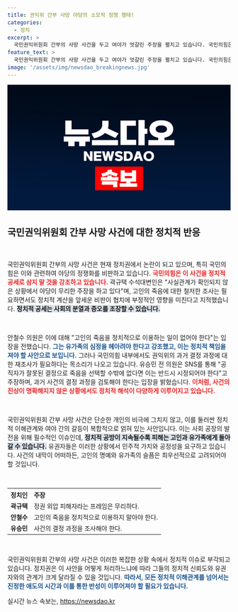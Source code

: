 ```yaml
---
title: 권익위 간부 사망 야당의 소모적 정쟁 행태!
categories:
  - 정치
excerpt: >
  국민권익위원회 간부의 사망 사건을 두고 여야가 엇갈린 주장을 펼치고 있습니다. 국민의힘은 정쟁 추궁을 비판하는 반면, 내부에서는 사건 재조사가 필요하다는 목소리도 나와 국민의 관심을 끌고 있습니다.
feature_text: >
  국민권익위원회 간부의 사망 사건을 두고 여야가 엇갈린 주장을 펼치고 있습니다. 국민의힘은 정쟁 추궁을 비판하는 반면, 내부에서는 사건 재조사가 필요하다는 목소리도 나와 국민의 관심을 끌고 있습니다.
image: '/assets/img/newsdao_breakingnews.jpg'
---
```


<p><img src="/assets/img/newsdao_breakingnews.jpg" alt="flaretime 속보" /></p>

<h2 data-ke-size="size26">국민권익위원회 간부 사망 사건에 대한 정치적 반응</h2>

<p data-ke-size="size16">&nbsp;</p>

<p>국민권익위원회 간부의 사망 사건은 현재 정치권에서 논란이 되고 있으며, 특히 국민의힘은 이와 관련하여 야당의 정쟁화를 비판하고 있습니다. <b><span style="color: #ee2323;">국민의힘은 이 사건을 정치적 공세로 삼지 말 것을 강조하고 있습니다.</span></b> 곽규택 수석대변인은 "사실관계가 확인되지 않은 상황에서 야당이 무리한 주장을 하고 있다"며, 고인의 죽음에 대한 철저한 조사는 필요하면서도 정치적 계산을 앞세운 비판이 협치에 부정적인 영향을 미친다고 지적했습니다. <b><span style="background-color: #21538527;">정치적 공세는 사회의 분열과 증오를 조장할 수 있습니다.</span></b> </p>

<p data-ke-size="size16">&nbsp;</p>

<p>안철수 의원은 이에 대해 "고인의 죽음을 정치적으로 이용하는 일이 없어야 한다"는 입장을 전했습니다. <b><span style="color: #1a5490;">그는 유가족의 심정을 헤아려야 한다고 강조했고, 이는 정치적 책임을 져야 할 사안으로 보입니다.</span></b> 그러나 국민의힘 내부에서도 권익위의 과거 결정 과정에 대한 재조사가 필요하다는 목소리가 나오고 있습니다. 유승민 전 의원은 SNS를 통해 "공직자가 잘못된 결정으로 죽음을 선택할 수밖에 없다면 이는 반드시 시정되어야 한다"고 주장하며, 과거 사건의 결정 과정을 검토해야 한다는 입장을 밝혔습니다. <b><span style="color: #ee2323;">이처럼, 사건의 진상이 명확해지지 않은 상황에서도 정치적 해석이 다양하게 이루어지고 있습니다.</span></b> </p>

<p data-ke-size="size16">&nbsp;</p>

<p>국민권익위원회 간부 사망 사건은 단순한 개인의 비극에 그치지 않고, 이를 둘러싼 정치적 이해관계와 여야 간의 갈등이 복합적으로 얽혀 있는 사안입니다. 이는 사회 공장의 발전을 위해 필수적인 이슈인데, <b><span style="background-color: #21538527;">정치적 공방이 지속될수록 피해는 고인과 유가족에게 돌아갈 수 있습니다.</span></b> 유권자들은 이러한 상황에서 민주적 가치와 공정성을 요구하고 있습니다. 사건의 내막이 어떠하든, 고인의 명예와 유가족의 슬픔은 최우선적으로 고려되어야 할 것입니다. </p>

<p data-ke-size="size16">&nbsp;</p>

<table style="width: 100%;">
  <tr>
    <th style="text-align: left;">정치인</th>
    <th style="text-align: left;">주장</th>
  </tr>
  <tr>
    <td style="text-align: center; height: 17px;"><b>곽규택</b></td>
    <td style="text-align: left;">정권 외압 피해자라는 프레임은 무리하다.</td>
  </tr>
  <tr>
    <td style="text-align: center; height: 17px;"><b>안철수</b></td>
    <td style="text-align: left;">고인의 죽음을 정치적으로 이용하지 말아야 한다.</td>
  </tr>
  <tr>
    <td style="text-align: center; height: 17px;"><b>유승민</b></td>
    <td style="text-align: left;">사건의 결정 과정을 조사해야 한다.</td>
  </tr>
</table>

<p data-ke-size="size16">&nbsp;</p>

<p>국민권익위원회 간부의 사망 사건은 이러한 복잡한 상황 속에서 정치적 이슈로 부각되고 있습니다. 정치권은 이 사안을 어떻게 처리하느냐에 따라 그들의 정치적 신뢰도와 유권자와의 관계가 크게 달라질 수 있을 것입니다. <b><span style="color: #1a5490;">따라서, 모든 정치적 이해관계를 넘어서는 진정한 애도의 시간과 이를 통한 반성이 이루어져야 할 필요가 있습니다.</span></b></p>
실시간 뉴스 속보는, <a href="https://newsdao.kr" rel="dofollow">https://newsdao.kr</a>



